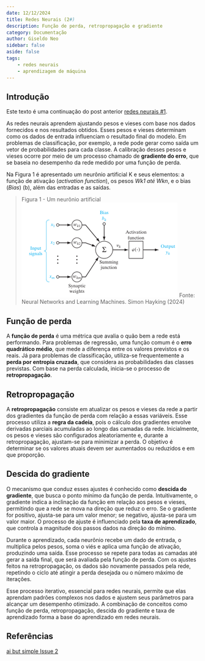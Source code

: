 ```yaml
---
date: 12/12/2024
title: Redes Neurais (2#)
description: Função de perda, retropropagação e gradiente
category: Documentação
author: Giseldo Neo
sidebar: false
aside: false
tags: 
    - redes neurais
    - aprendizagem de máquina
---
```


<!--@include: cabecalho.md-->

## Introdução

Este texto é uma continuação do post anterior [redes neurais #1](/posts/2024-04-01-redes-neurais-1).

As redes neurais aprendem ajustando pesos e vieses com base nos dados fornecidos e nos resultados obtidos. Esses pesos e vieses determinam como os dados de entrada influenciam o resultado final do modelo. Em problemas de classificação, por exemplo, a rede pode gerar como saída um vetor de probabilidades para cada classe. A calibração desses pesos e vieses ocorre por meio de um processo chamado de **gradiente do erro**, que se baseia no desempenho da rede medido por uma função de perda.

Na Figura 1 é apresentado um neurônio artificial K e seus elementos: a função de ativação (_activation function_), os pesos _Wk1 até Wkn_, e o bias (_Bias_) (b), além das entradas e as saídas.

> Figura 1 - Um neurônio artificial
> ![Modelo não linear de um neurônio](./2024-12-12-redes-neurais-2/neuronio.png)
> Fonte: Neural Networks and Learning Machines. Simon Hayking (2024)


## Função de perda

A **função de perda** é uma métrica que avalia o quão bem a rede está performando. Para problemas de regressão, uma função comum é o **erro quadrático médio**, que mede a diferença entre os valores previstos e os reais. Já para problemas de classificação, utiliza-se frequentemente a **perda por entropia cruzada**, que considera as probabilidades das classes previstas. Com base na perda calculada, inicia-se o processo de **retropropagação**.

## Retropropagação

A **retropropagação** consiste em atualizar os pesos e vieses da rede a partir dos gradientes da função de perda com relação a essas variáveis. Esse processo utiliza a **regra da cadeia**, pois o cálculo dos gradientes envolve derivadas parciais acumuladas ao longo das camadas da rede. Inicialmente, os pesos e vieses são configurados aleatoriamente e, durante a retropropagação, ajustam-se para minimizar a perda. O objetivo é determinar se os valores atuais devem ser aumentados ou reduzidos e em que proporção.

## Descida do gradiente

O mecanismo que conduz esses ajustes é conhecido como **descida do gradiente**, que busca o ponto mínimo da função de perda. Intuitivamente, o gradiente indica a inclinação da função em relação aos pesos e vieses, permitindo que a rede se mova na direção que reduz o erro. Se o gradiente for positivo, ajusta-se para um valor menor; se negativo, ajusta-se para um valor maior. O processo de ajuste é influenciado pela **taxa de aprendizado**, que controla a magnitude dos passos dados na direção do mínimo.

Durante o aprendizado, cada neurônio recebe um dado de entrada, o multiplica pelos pesos, soma o viés e aplica uma função de ativação, produzindo uma saída. Esse processo se repete para todas as camadas até gerar a saída final, que será avaliada pela função de perda. Com os ajustes feitos na retropropagação, os dados são novamente passados pela rede, repetindo o ciclo até atingir a perda desejada ou o número máximo de iterações.

Esse processo iterativo, essencial para redes neurais, permite que elas aprendam padrões complexos nos dados e ajustem seus parâmetros para alcançar um desempenho otimizado. A combinação de conceitos como função de perda, retropropagação, descida do gradiente e taxa de aprendizado forma a base do aprendizado em redes neurais.

## Referências

[ai but simple Issue 2](https://www.aibutsimple.com/p/neural-networks-learning-parameters-weights-biases-backprop)
